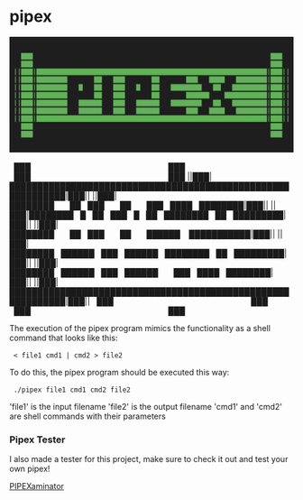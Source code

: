 # pipex

![Alt text](/plaatje-donker.png)

  ███                                                              ███
  ███                                                              ███
||███|████████████████████████████████████████████████████████████|███||
||███|████████       ██   ███       ██       ███   ████   ████████|███||
||███|████████   █   ██   ███   █   ██   ████████   ██   █████████|███||
||███|████████       ██   ███       ██       ██████    ███████████|███||
||███|████████   ██████   ███   ██████   ████████   ██   █████████|███||
||███|████████   ██████   ███   ██████       ███   ████   ████████|███||
||███|████████████████████████████████████████████████████████████|███||
  ███                                                              ███
  ███                                                              ███

The execution of the pipex program mimics the functionality as a shell command that looks like this:

   ```console
    < file1 cmd1 | cmd2 > file2
   ```

To do this, the pipex program should be executed this way:
   ```console
    ./pipex file1 cmd1 cmd2 file2
   ```

'file1' is the input filename
'file2' is the output filename
'cmd1' and 'cmd2' are shell commands with their parameters

### Pipex Tester
I also made a tester for this project, make sure to check it out and test your own pipex!

[PIPEXaminator](https://github.com/mariadaan/PIPEXaminator)